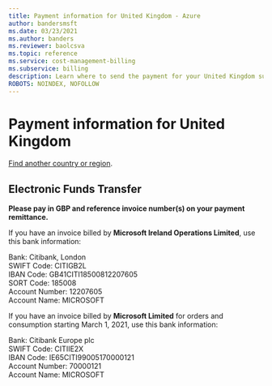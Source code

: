 ```yaml
---
title: Payment information for United Kingdom - Azure
author: bandersmsft
ms.date: 03/23/2021
ms.author: banders
ms.reviewer: baolcsva
ms.topic: reference
ms.service: cost-management-billing
ms.subservice: billing
description: Learn where to send the payment for your United Kingdom subscription.
ROBOTS: NOINDEX, NOFOLLOW
---
```


# Payment information for United Kingdom


[Find another country or region](../understand/pay-bill.md#wire-bank-details?toc=/azure/cost-management-billing/microsoft-customer-agreement/toc.json).

## Electronic Funds Transfer

**Please pay in GBP and reference invoice number(s) on your payment remittance.**

If you have an invoice billed by **Microsoft Ireland Operations Limited**, use this bank information:

Bank: Citibank, London\
SWIFT Code: CITIGB2L\
IBAN Code: GB41CITI18500812207605\
SORT Code: 185008\
Account Number: 12207605\
Account Name: MICROSOFT

If you have an invoice billed by **Microsoft Limited** for orders and consumption starting March 1, 2021, use this bank information:

Bank: Citibank Europe plc\
SWIFT Code: CITIIE2X\
IBAN Code: IE65CITI99005170000121\
Account Number: 70000121\
Account Name: MICROSOFT